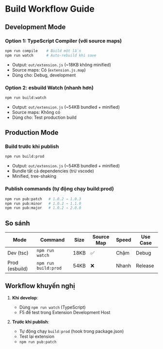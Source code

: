 # Build Workflow Guide

## Development Mode

### Option 1: TypeScript Compiler (với source maps)
```bash
npm run compile    # Build một lần
npm run watch      # Auto-rebuild khi save
```
- Output: `out/extension.js` (~18KB không minified)
- Source maps: Có (`extension.js.map`)
- Dùng cho: Debug, development

### Option 2: esbuild Watch (nhanh hơn)
```bash
npm run build:watch
```
- Output: `out/extension.js` (~54KB bundled + minified)
- Source maps: Không có
- Dùng cho: Test production build

## Production Mode

### Build trước khi publish
```bash
npm run build:prod
```
- Output: `out/extension.js` (~54KB bundled + minified)
- Bundle tất cả dependencies (trừ vscode)
- Minified, tree-shaking

### Publish commands (tự động chạy build:prod)
```bash
npm run pub:patch   # 1.0.2 → 1.0.3
npm run pub:minor   # 1.0.2 → 1.1.0
npm run pub:major   # 1.0.2 → 2.0.0
```

## So sánh

| Mode | Command | Size | Source Map | Speed | Use Case |
|------|---------|------|------------|-------|----------|
| Dev (tsc) | `npm run watch` | 18KB | ✅ | Chậm | Debug |
| Prod (esbuild) | `npm run build:prod` | 54KB | ❌ | Nhanh | Release |

## Workflow khuyến nghị

1. **Khi develop**:
   - Dùng `npm run watch` (TypeScript)
   - F5 để test trong Extension Development Host

2. **Trước khi publish**:
   - Tự động chạy `build:prod` (hook trong package.json)
   - Test lại extension
   - `npm run pub:patch`
